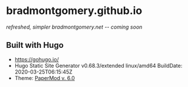 # bradmontgomery.github.io

_refreshed, simpler bradmontgomery.net -- coming soon_

## Built with Hugo

- https://gohugo.io/
- Hugo Static Site Generator v0.68.3/extended linux/amd64 BuildDate: 2020-03-25T06:15:45Z
- Theme: [PaperMod v. 6.0](https://themes.gohugo.io/themes/hugo-papermod/)

